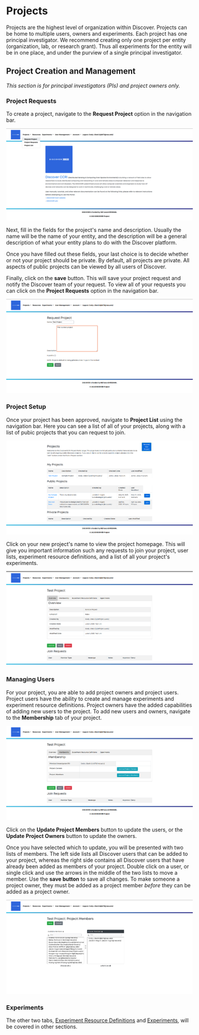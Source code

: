 # Projects


Projects are the highest level of organization within Discover. Projects can be
home to multiple users, owners and experiments. Each project has one principal
investigator. We recommend creating only one project per entity (organization, lab, or 
research grant). Thus all experiments for the entity will be in one place, and under
the purview of a single principal investigator. 



## Project Creation and Management

*This section is for principal investigators (PIs) and project owners only.*

### Project Requests
To create a project, navigate to the **Request Project** option in the navigation bar.  

![Request Project in NavBar](images/homescreen.png)

Next, fill in the fields for the project's name and description. Usually the name
will be the name of your entity, and the description will be a general description
of what your entity plans to do with the Discover platform.

Once you have filled out these fields, your last choice is to decide whether or not
your project should be private. By default, all projects are private. All aspects of
public projects can be viewed by all users of Discover.

Finally, click on the **save** button. This will save your project request and notify
the Discover team of your request. To view all of your requests you can click on the 
**Project Requests** option in the navigation bar.

![Request a Project](images/project_request.png)

### Project Setup
Once your project has been approved, navigate to **Project List** using the navigation bar.
Here you can see a list of all of your projects, along with a list of pubic projects that
you can request to join. 

![Project List](images/project_list.png)

Click on your new project's name to view the project homepage. This will give you
important information such any requests to join your project, user lists,
experiment resource definitions, and a list of all your project's experiments.

![Project Homescreen](images/project_homescreen.png)

### Managing Users
For your project, you are able to add project owners and project users. Project users
have the ability to create and manage experiments and experiment resource definitions.
Project owners have the added capabilities of adding new users to the project.
To add new users and owners, navigate to the **Membership** tab of your project.

![Project Users](images/project_users.png)

Click on the **Update Project Members** button to update the users, or the **Update Project Owners**
button to update the owners. 

Once you have selected which to update, you will be presented with two lists of members.
The left side lists all Discover users that can be added to your project, whereas the
right side contains all Discover users that have already been added as members of your project.
Double click on a user, or single click and use the arrows in the middle of the two lists to 
move a member. Use the **save button** to save all changes. To make someone a project owner, 
they must be added as a project member *before* they can be added as a project owner.  

![Adding users](images/adding_users.png)

### Experiments
The other two tabs, [Experiment Resource Definitions](resource_definitions.md) and 
[Experiments](experiments.md), will be covered in other sections.




